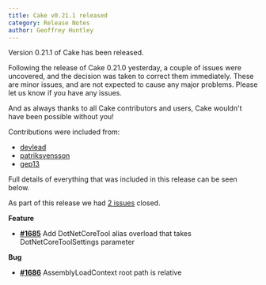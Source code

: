 ```yaml
---
title: Cake v0.21.1 released
category: Release Notes
author: Geoffrey Huntley
---
```


Version 0.21.1 of Cake has been released.

Following the release of Cake 0.21.0 yesterday, a couple of issues were uncovered, and the decision was taken to correct them immediately.  These are minor issues, and are not expected to cause any major problems.  Please let us know if you have any issues.

And as always thanks to all Cake contributors and users, Cake wouldn't have been possible without you!

Contributions were included from:

- [devlead](https://github.com/devlead)
- [patriksvensson](https://github.com/patriksvensson)
- [gep13](https://github.com/gep13)

Full details of everything that was included in this release can be seen below.

<!--excerpt-->

As part of this release we had [2 issues](https://github.com/cake-build/cake/issues?milestone=40&state=closed) closed.


__Feature__

- [__#1685__](https://github.com/cake-build/cake/issues/1685) Add DotNetCoreTool alias overload that takes DotNetCoreToolSettings parameter

__Bug__

- [__#1686__](https://github.com/cake-build/cake/issues/1686) AssemblyLoadContext root path is relative
